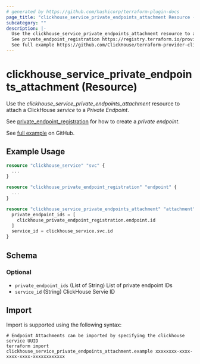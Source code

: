 ```yaml
---
# generated by https://github.com/hashicorp/terraform-plugin-docs
page_title: "clickhouse_service_private_endpoints_attachment Resource - clickhouse"
subcategory: ""
description: |-
  Use the clickhouse_service_private_endpoints_attachment resource to attach a ClickHouse service to a Private Endpoint.
  See private_endpoint_registration https://registry.terraform.io/providers/ClickHouse/clickhouse/latest/docs/resources/private_endpoint_registration for how to create a private endpoint.
  See full example https://github.com/ClickHouse/terraform-provider-clickhouse/tree/main/examples/full/private_endpoint on GitHub.
---
```


# clickhouse_service_private_endpoints_attachment (Resource)

Use the *clickhouse_service_private_endpoints_attachment* resource to attach a ClickHouse *service* to a *Private Endpoint*.

See [private_endpoint_registration](https://registry.terraform.io/providers/ClickHouse/clickhouse/latest/docs/resources/private_endpoint_registration) for how to create a *private endpoint*.

See [full example](https://github.com/ClickHouse/terraform-provider-clickhouse/tree/main/examples/full/private_endpoint) on GitHub.

## Example Usage

```terraform
resource "clickhouse_service" "svc" {
  ...
}

resource "clickhouse_private_endpoint_registration" "endpoint" {
  ...
}

resource "clickhouse_service_private_endpoints_attachment" "attachment" {
  private_endpoint_ids = [
    clickhouse_private_endpoint_registration.endpoint.id
  ]
  service_id = clickhouse_service.svc.id
}
```

<!-- schema generated by tfplugindocs -->
## Schema

### Optional

- `private_endpoint_ids` (List of String) List of private endpoint IDs
- `service_id` (String) ClickHouse Servie ID

## Import

Import is supported using the following syntax:

```shell
# Endpoint Attachments can be imported by specifying the clickhouse service UUID
terraform import clickhouse_service_private_endpoints_attachment.example xxxxxxxx-xxxx-xxxx-xxxx-xxxxxxxxxxxx
```
